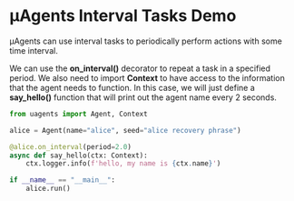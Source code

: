 # μAgents Interval Tasks Demo

μAgents can use interval tasks to periodically perform actions with some time interval.

We can use the **on_interval()** decorator to repeat a task in a specified period.
We also need to import **Context** to have access to the information that the agent needs to function.
In this case, we will just define a **say_hello()** function that will print out the agent name every 2 seconds.

```python
from uagents import Agent, Context

alice = Agent(name="alice", seed="alice recovery phrase")

@alice.on_interval(period=2.0)
async def say_hello(ctx: Context):
    ctx.logger.info(f'hello, my name is {ctx.name}')

if __name__ == "__main__":
    alice.run()
```
